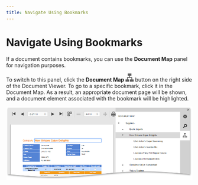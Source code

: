 ```yaml
---
title: Navigate Using Bookmarks
---
```

# Navigate Using Bookmarks
If a document contains bookmarks, you can use the **Document Map** panel for navigation purposes.

To switch to this panel, click the **Document Map** ![eud-report-explorer-0](../../../../images/Img120126.png) button on the right side of the Document Viewer. To go to a specific bookmark, click it in the Document Map. As a result, an appropriate document page will be shown, and a document element associated with the bookmark will be highlighted.

![EUD_HTML5DV_DocumentMap](../../../../images/Img121839.png)